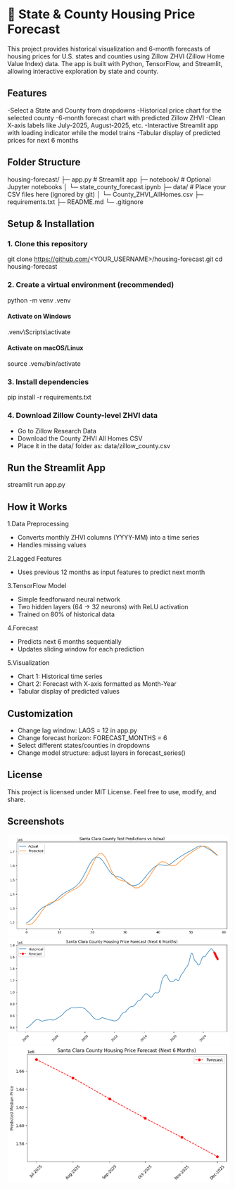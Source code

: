 # 🏡 State & County Housing Price Forecast

This project provides historical visualization and 6-month forecasts of housing prices for U.S. states and counties using Zillow ZHVI (Zillow Home Value Index) data.
The app is built with Python, TensorFlow, and Streamlit, allowing interactive exploration by state and county.

## Features

-Select a State and County from dropdowns
-Historical price chart for the selected county
-6-month forecast chart with predicted Zillow ZHVI
-Clean X-axis labels like July-2025, August-2025, etc.
-Interactive Streamlit app with loading indicator while the model trains
-Tabular display of predicted prices for next 6 months

## Folder Structure
  housing-forecast/
  ├─ app.py                  # Streamlit app
  ├─ notebook/               # Optional Jupyter notebooks
  │  └─ state_county_forecast.ipynb
  ├─ data/                   # Place your CSV files here (ignored by git)
  │  └─ County_ZHVI_AllHomes.csv
  ├─ requirements.txt
  ├─ README.md
  └─ .gitignore

## Setup & Installation

### 1. Clone this repository
git clone https://github.com/<YOUR_USERNAME>/housing-forecast.git
cd housing-forecast
### 2. Create a virtual environment (recommended)
python -m venv .venv
#### Activate on Windows
.venv\Scripts\activate
#### Activate on macOS/Linux
source .venv/bin/activate
### 3. Install dependencies
pip install -r requirements.txt
### 4. Download Zillow County-level ZHVI data
- Go to Zillow Research Data
- Download the County ZHVI All Homes CSV
- Place it in the data/ folder as:
data/zillow_county.csv

## Run the Streamlit App
streamlit run app.py

## How it Works

1.Data Preprocessing

- Converts monthly ZHVI columns (YYYY-MM) into a time series
- Handles missing values

2.Lagged Features

- Uses previous 12 months as input features to predict next month

3.TensorFlow Model

- Simple feedforward neural network
- Two hidden layers (64 → 32 neurons) with ReLU activation
- Trained on 80% of historical data

4.Forecast

- Predicts next 6 months sequentially
- Updates sliding window for each prediction

5.Visualization

- Chart 1: Historical time series
- Chart 2: Forecast with X-axis formatted as Month-Year
- Tabular display of predicted values

## Customization

- Change lag window: LAGS = 12 in app.py
- Change forecast horizon: FORECAST_MONTHS = 6
- Select different states/counties in dropdowns
- Change model structure: adjust layers in forecast_series()

## License

This project is licensed under MIT License. Feel free to use, modify, and share.

## Screenshots
![Screenshot](data/chart1.png)
![Screenshot](data/chart2.png)
![Screenshot](data/chart3.png)


